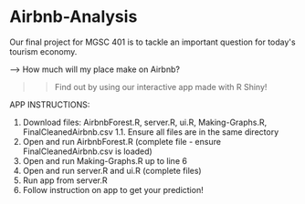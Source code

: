 # Airbnb-Analysis
Our final project for MGSC 401 is to tackle an important question for today's tourism economy. 

--> How much will my place make on Airbnb?

>> Find out by using our interactive app made with R Shiny! 

APP INSTRUCTIONS: 
  1. Download files: AirbnbForest.R, server.R, ui.R, Making-Graphs.R, FinalCleanedAirbnb.csv 
      1.1. Ensure all files are in the same directory
  2. Open and run AirbnbForest.R (complete file - ensure FinalCleanedAirbnb.csv is loaded)
  3. Open and run Making-Graphs.R up to line 6 
  4. Open and run server.R and ui.R (complete files)
  5. Run app from server.R 
  6. Follow instruction on app to get your prediction! 
